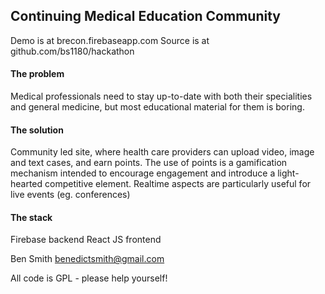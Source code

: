 ## Continuing Medical Education Community

Demo is at brecon.firebaseapp.com
Source is at github.com/bs1180/hackathon

#### The problem
Medical professionals need to stay up-to-date with both their specialities and general medicine, but most educational material for them is boring.

#### The solution
Community led site, where health care providers can upload video, image and text cases, and earn points. The use of points is a gamification mechanism intended to encourage engagement and introduce a light-hearted competitive element.
Realtime aspects are particularly useful for live events (eg. conferences)

#### The stack
Firebase backend
React JS frontend


Ben Smith
benedictsmith@gmail.com

All code is GPL - please help yourself!

